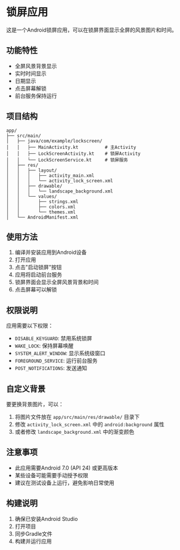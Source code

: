 # 锁屏应用

这是一个Android锁屏应用，可以在锁屏界面显示全屏的风景图片和时间。

## 功能特性

- 全屏风景背景显示
- 实时时间显示
- 日期显示
- 点击屏幕解锁
- 前台服务保持运行

## 项目结构

```
app/
├── src/main/
│   ├── java/com/example/lockscreen/
│   │   ├── MainActivity.kt          # 主Activity
│   │   ├── LockScreenActivity.kt    # 锁屏Activity
│   │   └── LockScreenService.kt     # 锁屏服务
│   ├── res/
│   │   ├── layout/
│   │   │   ├── activity_main.xml
│   │   │   └── activity_lock_screen.xml
│   │   ├── drawable/
│   │   │   └── landscape_background.xml
│   │   └── values/
│   │       ├── strings.xml
│   │       ├── colors.xml
│   │       └── themes.xml
│   └── AndroidManifest.xml
```

## 使用方法

1. 编译并安装应用到Android设备
2. 打开应用
3. 点击"启动锁屏"按钮
4. 应用将启动前台服务
5. 锁屏界面会显示全屏风景背景和时间
6. 点击屏幕可以解锁

## 权限说明

应用需要以下权限：
- `DISABLE_KEYGUARD`: 禁用系统锁屏
- `WAKE_LOCK`: 保持屏幕唤醒
- `SYSTEM_ALERT_WINDOW`: 显示系统级窗口
- `FOREGROUND_SERVICE`: 运行前台服务
- `POST_NOTIFICATIONS`: 发送通知

## 自定义背景

要更换背景图片，可以：
1. 将图片文件放在 `app/src/main/res/drawable/` 目录下
2. 修改 `activity_lock_screen.xml` 中的 `android:background` 属性
3. 或者修改 `landscape_background.xml` 中的渐变颜色

## 注意事项

- 此应用需要Android 7.0 (API 24) 或更高版本
- 某些设备可能需要手动授予权限
- 建议在测试设备上运行，避免影响日常使用

## 构建说明

1. 确保已安装Android Studio
2. 打开项目
3. 同步Gradle文件
4. 构建并运行应用 
